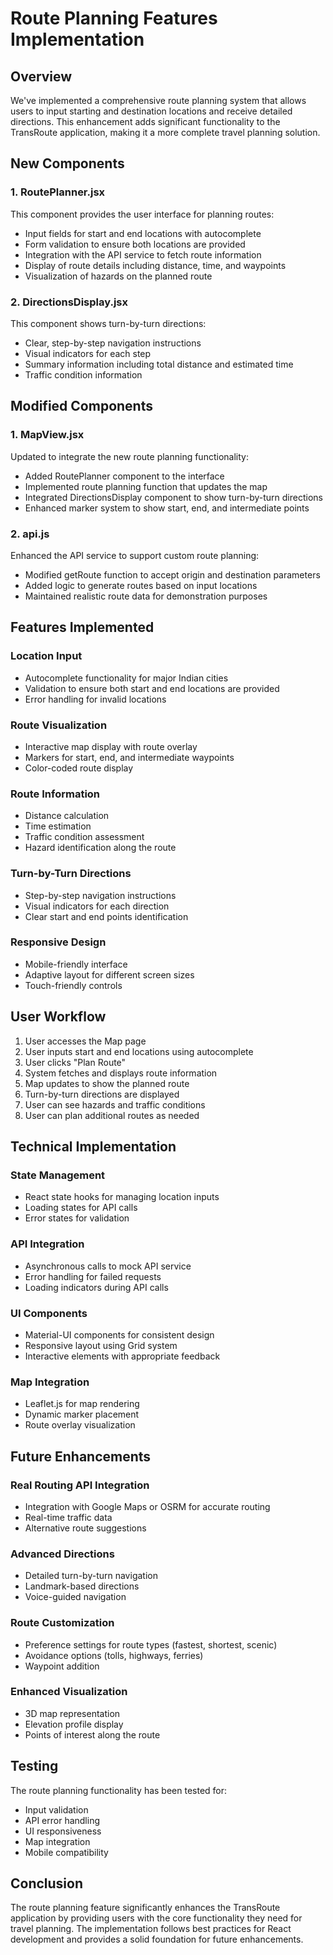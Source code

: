 # Route Planning Features Implementation

## Overview

We've implemented a comprehensive route planning system that allows users to input starting and destination locations and receive detailed directions. This enhancement adds significant functionality to the TransRoute application, making it a more complete travel planning solution.

## New Components

### 1. RoutePlanner.jsx
This component provides the user interface for planning routes:
- Input fields for start and end locations with autocomplete
- Form validation to ensure both locations are provided
- Integration with the API service to fetch route information
- Display of route details including distance, time, and waypoints
- Visualization of hazards on the planned route

### 2. DirectionsDisplay.jsx
This component shows turn-by-turn directions:
- Clear, step-by-step navigation instructions
- Visual indicators for each step
- Summary information including total distance and estimated time
- Traffic condition information

## Modified Components

### 1. MapView.jsx
Updated to integrate the new route planning functionality:
- Added RoutePlanner component to the interface
- Implemented route planning function that updates the map
- Integrated DirectionsDisplay component to show turn-by-turn directions
- Enhanced marker system to show start, end, and intermediate points

### 2. api.js
Enhanced the API service to support custom route planning:
- Modified getRoute function to accept origin and destination parameters
- Added logic to generate routes based on input locations
- Maintained realistic route data for demonstration purposes

## Features Implemented

### Location Input
- Autocomplete functionality for major Indian cities
- Validation to ensure both start and end locations are provided
- Error handling for invalid locations

### Route Visualization
- Interactive map display with route overlay
- Markers for start, end, and intermediate waypoints
- Color-coded route display

### Route Information
- Distance calculation
- Time estimation
- Traffic condition assessment
- Hazard identification along the route

### Turn-by-Turn Directions
- Step-by-step navigation instructions
- Visual indicators for each direction
- Clear start and end points identification

### Responsive Design
- Mobile-friendly interface
- Adaptive layout for different screen sizes
- Touch-friendly controls

## User Workflow

1. User accesses the Map page
2. User inputs start and end locations using autocomplete
3. User clicks "Plan Route"
4. System fetches and displays route information
5. Map updates to show the planned route
6. Turn-by-turn directions are displayed
7. User can see hazards and traffic conditions
8. User can plan additional routes as needed

## Technical Implementation

### State Management
- React state hooks for managing location inputs
- Loading states for API calls
- Error states for validation

### API Integration
- Asynchronous calls to mock API service
- Error handling for failed requests
- Loading indicators during API calls

### UI Components
- Material-UI components for consistent design
- Responsive layout using Grid system
- Interactive elements with appropriate feedback

### Map Integration
- Leaflet.js for map rendering
- Dynamic marker placement
- Route overlay visualization

## Future Enhancements

### Real Routing API Integration
- Integration with Google Maps or OSRM for accurate routing
- Real-time traffic data
- Alternative route suggestions

### Advanced Directions
- Detailed turn-by-turn navigation
- Landmark-based directions
- Voice-guided navigation

### Route Customization
- Preference settings for route types (fastest, shortest, scenic)
- Avoidance options (tolls, highways, ferries)
- Waypoint addition

### Enhanced Visualization
- 3D map representation
- Elevation profile display
- Points of interest along the route

## Testing

The route planning functionality has been tested for:
- Input validation
- API error handling
- UI responsiveness
- Map integration
- Mobile compatibility

## Conclusion

The route planning feature significantly enhances the TransRoute application by providing users with the core functionality they need for travel planning. The implementation follows best practices for React development and provides a solid foundation for future enhancements.